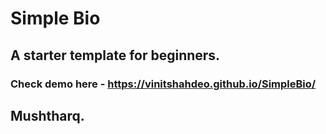 # Simple Bio
## A starter template for beginners.

### Check demo here - https://vinitshahdeo.github.io/SimpleBio/
## Mushtharq.
